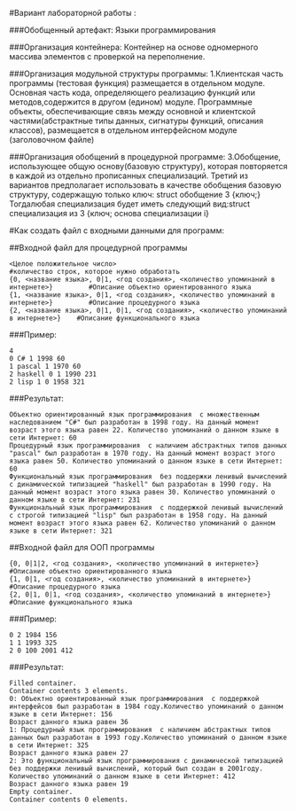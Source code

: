 #Вариант лабораторной работы :

###Обобщенный артефакт: 
Языки программирования

###Организация контейнера:
Контейнер на основе одномерного массива элементов с проверкой на переполнение.

###Организация модульной структуры программы:
1.Клиентская часть программы (тестовая функция) размещается в отдельном модуле. Основная часть кода, определяющего реализацию функций или методов,содержится в другом (едином) модуле. Программные объекты, обеспечивающие связь между основной и клиентской частями(абстрактные типы данных, сигнатуры функций, описания классов), размещается в отдельном интерфейсном модуле (заголовочном файле)

###Организация обобщений в процедурной программе:
3.Обобщение, использующее общую основу(базовую структуру), которая повторяется в каждой из отдельно прописанных специализаций.
Третий из вариантов предполагает использовать в качестве обобщения базовую структуру, содержащую только ключ: struct обобщение 3 {ключ;}
Тогдалюбая специализация будет иметь следующий вид:struct специализация из 3 {ключ; основа специализации i}

#Как создать файл с входными данными для программ:


##Входной файл для процедурной программы
```
<Целое положительное число>																#количество строк, которое нужно обработать
{0, <название языка>, 0|1, <год создания>, <количество упоминаний в интернете>}			#Описание объектно ориентированного языка
{1, <название языка>, 0|1, <год создания>, <количество упоминаний в интернете>}			#Описание процедурного языка
{2, <название языка>, 0|1, 0|1, <год создания>, <количество упоминаний в интернете>}	#Описание функционального языка
```

###Пример:
```
4
0 C# 1 1998 60
1 pascal 1 1970 60
2 haskell 0 1 1990 231
2 lisp 1 0 1958 321
```

###Результат:
```
Объектно ориентированный язык программирования  c множественным наследованием "C#" был разработан в 1998 году. На данный момент возраст этого языка равен 22. Количество упоминаний о данном языке в сети Интернет: 60
Процедурный язык программирования  c наличием абстрактных типов данных "pascal" был разработан в 1970 году. На данный момент возраст этого языка равен 50. Количество упоминаний о данном языке в сети Интернет: 60
Функциональный язык программирования  без поддержки ленивый вычислений c динамической типизацией "haskell" был разработан в 1990 году. На данный момент возраст этого языка равен 30. Количество упоминаний о данном языке в сети Интернет: 231
Функциональный язык программирования  c поддержкой ленивый вычислений с строгой типизацией "lisp" был разработан в 1958 году. На данный момент возраст этого языка равен 62. Количество упоминаний о данном языке в сети Интернет: 321
```

##Входной файл для ООП программы
```
{0, 0|1|2, <год создания>, <количество упоминаний в интернете>}			#Описание объектно ориентированного языка
{1, 0|1, <год создания>, <количество упоминаний в интернете>}			#Описание процедурного языка
{2, 0|1, 0|1, <год создания>, <количество упоминаний в интернете>}		#Описание функционального языка
```

###Пример:
```
0 2 1984 156
1 1 1993 325
2 0 100 2001 412
```

###Результат:
```
Filled container. 
Container contents 3 elements. 
0: Объектно ориентированный язык программирования  c поддержкой интерфейсов был разработан в 1984 году.Количество упоминаний о данном языке в сети Интернет: 156
Возраст данного языка равен 36
1: Процедурный язык программирования  c наличием абстрактных типов данных был разработан в 1993 году.Количество упоминаний о данном языке в сети Интернет: 325
Возраст данного языка равен 27
2: Это функциональный язык программирования с динамической типизацией без поддержки ленивый вычислений, который был создан в 2001году. Количество упоминаний о данном языке в сети Интернет: 412
Возраст данного языка равен 19
Empty container.
Container contents 0 elements.
```